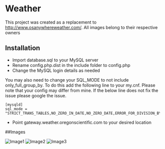 # Weather

This project was created as a replacement to http://www.osanywhereweather.com/. All images belong to their respective owners

## Installation

* Import database.sql to your MySQL server
* Rename config.php.dist in the include folder to config.php
* Change the MySQL login details as needed

You may also need to change your SQL_MODE to not include only_full_group_by. To do this add the following line to your my.cnf.
Please note that your config may differ from mine. If the below line does not fix the issue please google the issue.
```
[mysqld]
sql_mode = "STRICT_TRANS_TABLES,NO_ZERO_IN_DATE,NO_ZERO_DATE,ERROR_FOR_DIVISION_BY_ZERO,NO_AUTO_CREATE_USER,NO_ENGINE_SUBSTITUTION"
```

* Point gateway.weather.oregonscientific.com to your desired location


##Images

![Image1](http://ss.wolf.ski/ss/chrome_2016-09-12_17-08-27.jpg)
![Image2](http://ss.wolf.ski/ss/chrome_2016-09-12_17-08-32.jpg)
![Image3](http://ss.wolf.ski/ss/chrome_2016-09-12_17-08-36.jpg)
